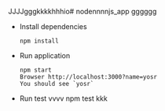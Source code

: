 JJJJgggkkkkhhhio# nodennnnjs_app
gggggg
* Install dependencies
  
      npm install
    
* Run application

      npm start
      Browser http://localhost:3000?name=yosr
      You should see `yosr`
    
* Run test
  vvvv
      npm test
kkk
